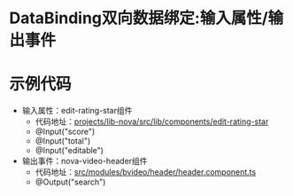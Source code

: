 # DataBinding双向数据绑定:输入属性/输出事件

# 示例代码
- 输入属性：edit-rating-star组件
    - 代码地址：[projects/lib-nova/src/lib/components/edit-rating-star](../../projects/lib-nova/src/lib/components/edit-rating-star/README.md)
    - @Input("score")
    - @Input("total")
    - @Input("editable")
- 输出事件：nova-video-header组件
    - 代码地址：[src/modules/bvideo/header/header.component.ts](../../src/modules/bvideo/header/header.component.ts)
    - @Output("search")